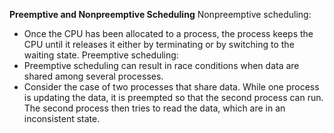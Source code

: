 **Preemptive and Nonpreemptive Scheduling**
Nonpreemptive scheduling:
- Once the CPU has been allocated to a process, the process keeps the CPU until it releases it either by terminating or by switching to the waiting state.
Preemptive scheduling:
- Preemptive scheduling can result in race conditions
when data are shared among several processes.
- Consider the case of two processes that share data.
While one process is updating the data, it is preempted
so that the second process can run. The second process
then tries to read the data, which are in an inconsistent
state.
